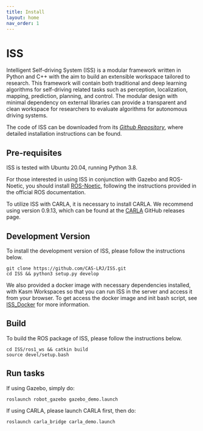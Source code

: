 ```yaml
---
title: Install
layout: home
nav_order: 1
---
```

# ISS

Intelligent Self-driving System (ISS) is a modular framework written in Python and C++ with the aim to build an extensible workspace tailored to research. This framework will contain both traditional and deep learning algorithms for self-driving related tasks such as perception, localization, mapping, prediction, planning, and control. The modular design with minimal dependency on external libraries can provide a transparent and clean workspace for researchers to evaluate algorithms for autonomous driving systems.

The code of ISS can be downloaded from its [*Github Repository*](https://github.com/CAS-LRJ/ISS), where detailed installation instructions can be found.

## Pre-requisites

ISS is tested with Ubuntu 20.04, running Python 3.8.

For those interested in using ISS in conjunction with Gazebo and ROS-Noetic, you should install [ROS-Noetic](https://wiki.ros.org/noetic/Installation), following the instructions provided in the official ROS documentation.

To utilize ISS with CARLA, it is necessary to install CARLA. We recommend using version 0.9.13, which can be found at the [CARLA](https://github.com/carla-simulator/carla/releases) GitHub releases page.


## Development Version
To install the development version of ISS, please follow the instructions below.
```
git clone https://github.com/CAS-LRJ/ISS.git
cd ISS && python3 setup.py develop
```

We also provided a docker image with necessary dependencies installed, with Kasm Workspaces so that you can run ISS in the server and access it from your browser. To get access the docker image and init bash script, see [ISS_Docker](https://tis.ios.ac.cn/tisfiles/iss_docker/) for more information. 

## Build
To build the ROS package of ISS, please follow the instructions below.
```
cd ISS/ros1_ws && catkin build
source devel/setup.bash
```

## Run tasks
If using Gazebo, simply do:
```
roslaunch robot_gazebo gazebo_demo.launch
```

If using CARLA, please launch CARLA first, then do:
```
roslaunch carla_bridge carla_demo.launch
```